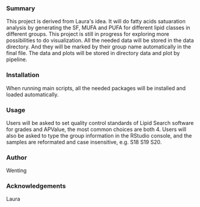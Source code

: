 ### Summary
This project is derived from Laura's idea. It will do fatty acids satuaration analysis by generating the SF, MUFA and PUFA 
for different lipid classes in different groups. This project is still in progress for exploring more possibilities to do visualization. 
All the needed data will be stored in the data directory. And they will be marked by their group name automatically in the final file.
The data and plots will be stored in directory data and plot by pipeline.

### Installation
When running main scripts, all the needed packages will be installed and loaded automatically.

### Usage
Users will be asked to set quality control standards of Lipid Search software for grades and APValue, the most common choices are both 4.
Users will also be asked to type the group information in the RStudio console, and the samples are reformated and case insensitive, e.g. S18 S19 S20. 

### Author
Wenting

### Acknowledgements
Laura



